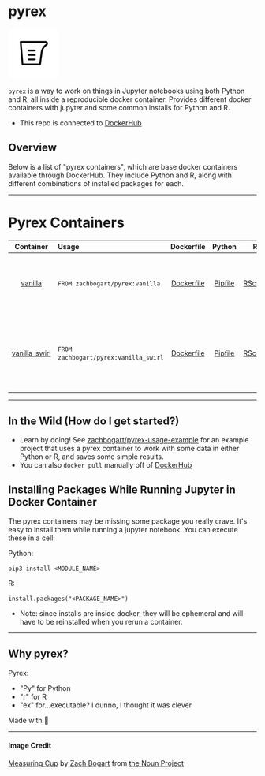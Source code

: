 # pyrex

![](measuring_cup.png)

`pyrex` is a way to work on things in Jupyter notebooks using both Python and R, all inside a reproducible docker container. Provides different docker containers with jupyter and some common installs for Python and R.

- This repo is connected to [DockerHub](https://hub.docker.com/r/zachbogart/pyrex)

## Overview
Below is a list of "pyrex containers", which are base docker containers available through DockerHub. They include Python and R, along with different combinations of installed packages for each.

***

# Pyrex Containers

| Container | Usage | Dockerfile | Python | R | Description
| :---: | :--- | :---: | :---: | :---: | :--- |
| [vanilla](https://github.com/zachbogart/pyrex/tree/main/vanilla/) | `FROM zachbogart/pyrex:vanilla` | [Dockerfile](https://github.com/zachbogart/pyrex/tree/main/vanilla/Dockerfile) | [Pipfile](https://github.com/zachbogart/pyrex/tree/main/vanilla/Pipfile) | [RScript](https://github.com/zachbogart/pyrex/tree/main/vanilla/install_packages.R) | The basics for Python (np, pd, plt) and R (tidyverse, readxl, glue). 
| [vanilla_swirl](https://github.com/zachbogart/pyrex/tree/main/vanilla_swirl) | `FROM zachbogart/pyrex:vanilla_swirl` | [Dockerfile](https://github.com/zachbogart/pyrex/tree/main/vanilla_swirl/Dockerfile) | [Pipfile](https://github.com/zachbogart/pyrex/tree/main/vanilla_swirl/Pipfile) | [RScript](https://github.com/zachbogart/pyrex/tree/main/vanilla_swirl/install_packages.R) | Copy of `vanilla` with selected nbextentions pre-installed (see bottom of Dockerfile). 

***  

## In the Wild (How do I get started?)
- Learn by doing! See [zachbogart/pyrex-usage-example](https://github.com/zachbogart/pyrex-usage-example) for an example project that uses a pyrex container to work with some data in either Python or R, and saves some simple results.
- You can also `docker pull` manually off of [DockerHub](https://hub.docker.com/r/zachbogart/pyrex)

## Installing Packages While Running Jupyter in Docker Container
The pyrex containers may be missing some package you really crave. It's easy to install them while running a jupyter notebook. You can execute these in a cell:

Python: 
```
pip3 install <MODULE_NAME>
```

R:
```
install.packages("<PACKAGE_NAME>")
```

- Note: since installs are inside docker, they will be ephemeral and will have to be reinstalled when you rerun a container.

***

## Why pyrex?

Pyrex:
- "Py" for Python
- "r" for R
- "ex" for...executable? I dunno, I thought it was clever

Made with 💖

***

#### Image Credit
[Measuring Cup](https://thenounproject.com/zachbogart/collection/strolling-through-the-container-store/?i=3644180) by [Zach Bogart](https://thenounproject.com/zachbogart/) from [the Noun Project](https://thenounproject.com/)